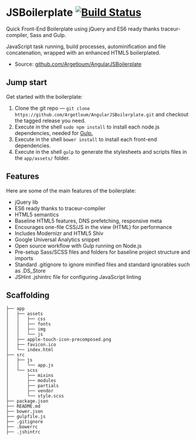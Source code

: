 # JSBoilerplate [![Build Status](https://travis-ci.org/Argetloum/AngularBoilerplate.png)](https://travis-ci.org/Argetloum/AngularBoilerplate)

Quick Front-End Boilerplate using jQuery and ES6 ready thanks traceur-compiler, Sass and Gulp.

JavaScript task running, build processes, autominification and file concatenation, wrapped with an enhanced HTML5 boilerplated.

* Source: [github.com/Argetloum/AngularJSBoilerplate](http://github.com/Argetloum/AngularJSBoilerplate)


## Jump start

Get started with the boilerplate:

1. Clone the git repo — `git clone https://github.com/Argetloum/AngularJSBoilerplate.git` and checkout the tagged release you need.
2. Execute in the shell `sudo npm install` to install each node.js dependencies, needed for [Gulp.](http://gulpjs.com/)
3. Execute in the shell `bower install` to install each front-end dependencies.
4. Execute in the shell `gulp` to generate the stylesheets and scripts files in the `app/assets/` folder.

## Features

Here are some of the main features of the boilerplate:

* jQuery lib
* ES6 ready thanks to traceur-compiler
* HTML5 semantics
* Baseline HTML5 features, DNS prefetching, responsive meta
* Encourages one-file CSS/JS in the view (HTML) for performance
* Includes Modernizr and HTML5 Shiv
* Google Universal Analytics snippet
* Open source workflow with Gulp running on Node.js
* Pre-setup Sass/SCSS files and folders for baseline project structure and imports
* Standard .gitignore to ignore minified files and standard ignorables such as .DS_Store
* JSHint .jshintrc file for configuring JavaScript linting

## Scaffolding

````
├── app
│   ├── assets
│   │   ├── css
│   │   ├── fonts
│   │   ├── img
│   │   └── js
│   ├── apple-touch-icon-precomposed.png
│   ├── favicon.ico
│   └── index.html
├── src
│   ├── js
│   │   └── app.js
│   └── scss
│       ├── mixins
│       ├── modules
│       ├── partials
│       ├── vendor
│       └── style.scss
├── package.json
├── README.md
├── bower.json
├── gulpfile.js
├── .gitignore
├── .bowerrc
├── .jshintrc
````
